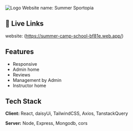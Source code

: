 
![Logo](https://i.ibb.co/8z5xQZK/logo.jpg)
Website name: Summer Sportopia


## 🔗 Live Links
website: (https://summer-camp-school-bf81e.web.app/)


## Features

- Responsive
- Admin home
- Reviews
- Management by Admin
- Instructor home


## Tech Stack

**Client:** React, daisyUi, TailwindCSS, Axios, TanstackQuery

**Server:** Node, Express, Mongodb, cors


